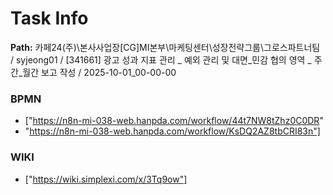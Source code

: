 # Task Info

**Path:** 카페24(주)\본사사업장\[CG]MI본부\마케팅센터\성장전략그룹\그로스파트너팀 / syjeong01 / [341661] 광고 성과 지표 관리 _ 예외 관리 및 대면_민감 협의 영역 _ 주간_월간 보고 작성 / 2025-10-01_00-00-00

### BPMN
- ["https://n8n-mi-038-web.hanpda.com/workflow/44t7NW8tZhz0C0DR"
- "https://n8n-mi-038-web.hanpda.com/workflow/KsDQ2AZ8tbCRI83n"]

### WIKI
- ["https://wiki.simplexi.com/x/3Tq9ow"]

